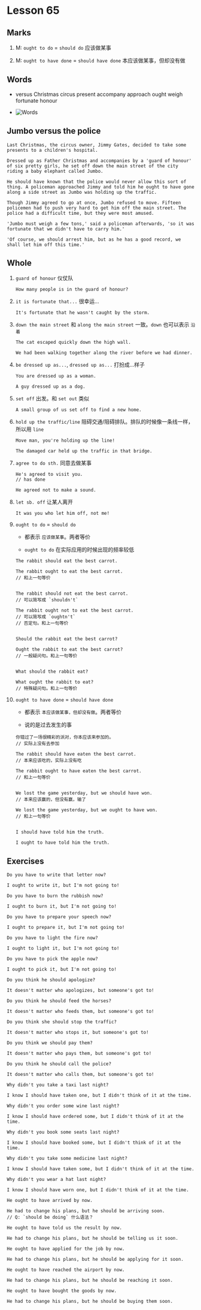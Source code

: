 # Lesson 65

## Marks

1. M: `ought to do` = `should do` 应该做某事

2. M: `ought to have done` = `should have done` 本应该做某事，但却没有做

## Words

- versus Christmas circus present accompany approach ought weigh fortunate honour

- ![Words](../../../Images/Part2/07/words-65.png)

## Jumbo versus the police

```
Last Christmas, the circus owner, Jimmy Gates, decided to take some presents to a children's hospital.

Dressed up as Father Christmas and accompanies by a 'guard of honour' of six pretty girls, he set off down the main street of the city riding a baby elephant called Jumbo.

He should have known that the police would never allow this sort of thing. A policeman approached Jimmy and told him he ought to have gone along a side street as Jumbo was holding up the traffic.

Though Jimmy agreed to go at once, Jumbo refused to move. Fifteen policemen had to push very hard to get him off the main street. The police had a difficult time, but they were most amused.

'Jumbo must weigh a few tons,' said a policeman afterwards, 'so it was fortunate that we didn't have to carry him.'

'Of course, we should arrest him, but as he has a good record, we shall let him off this time.'
```

## Whole

1. `guard of honour` 仪仗队

   ```
   How many people is in the guard of honour?
   ```

2. `it is fortunate that...` 很幸运...

   ```
   It's fortunate that he wasn't caught by the storm.
   ```

3. `down the main street` 和 `along the main street` 一致。`down` 也可以表示 `沿着`

   ```
   The cat escaped quickly down the high wall.

   We had been walking together along the river before we had dinner.
   ```

4. `be dressed up as...`, `dressed up as...` 打扮成...样子

   ```
   You are dressed up as a woman.

   A guy dressed up as a dog.
   ```

5. `set off` 出发。和 `set out` 类似

   ```
   A small group of us set off to find a new home.
   ```

6. `hold up the traffic/line` 阻碍交通/阻碍排队。排队的时候像一条线一样，所以用 `line`

   ```
   Move man, you're holding up the line!

   The damaged car held up the traffic in that bridge.
   ```

7. `agree to do sth.` 同意去做某事

   ```
   He's agreed to visit you.
   // has done

   He agreed not to make a sound.
   ```

8. `let sb. off` 让某人离开

   ```
   It was you who let him off, not me!
   ```

9. `ought to do` = `should do`

   - 都表示 `应该做某事`。两者等价

   - `ought to do` 在实际应用的时候出现的频率较低

   ```
   The rabbit should eat the best carrot.

   The rabbit ought to eat the best carrot.
   // 和上一句等价


   The rabbit should not eat the best carrot.
   // 可以简写成 `shouldn't`

   The rabbit ought not to eat the best carrot.
   // 可以简写成 `oughtn't`
   // 否定句。和上一句等价


   Should the rabbit eat the best carrot?

   Ought the rabbit to eat the best carrot?
   // 一般疑问句。和上一句等价


   What should the rabbit eat?

   What ought the rabbit to eat?
   // 特殊疑问句。和上一句等价
   ```

10. `ought to have done` = `should have done`

    - 都表示 `本应该做某事，但却没有做`。两者等价

    - 说的是过去发生的事

    ```
    你错过了一场很精彩的派对，你本应该来参加的。
    // 实际上没有去参加
    ```

    ```
    The rabbit should have eaten the best carrot.
    // 本来应该吃的，实际上没有吃

    The rabbit ought to have eaten the best carrot.
    // 和上一句等价


    We lost the game yesterday, but we should have won.
    // 本来应该赢的，但没有赢，输了

    We lost the game yesterday, but we ought to have won.
    // 和上一句等价


    I should have told him the truth.

    I ought to have told him the truth.
    ```

## Exercises

```
Do you have to write that letter now?

I ought to write it, but I'm not going to!
```

```
Do you have to burn the rubbish now?

I ought to burn it, but I'm not going to!
```

```
Do you have to prepare your speech now?

I ought to prepare it, but I'm not going to!
```

```
Do you have to light the fire now?

I ought to light it, but I'm not going to!
```

```
Do you have to pick the apple now?

I ought to pick it, but I'm not going to!
```

```
Do you think he should apologize?

It doesn't matter who apologizes, but someone's got to!
```

```
Do you think he should feed the horses?

It doesn't matter who feeds them, but someone's got to!
```

```
Do you think she should stop the traffic?

It doesn't matter who stops it, but someone's got to!
```

```
Do you think we should pay them?

It doesn't matter who pays them, but someone's got to!
```

```
Do you think he should call the police?

It doesn't matter who calls them, but someone's got to!
```

```
Why didn't you take a taxi last night?

I know I should have taken one, but I didn't think of it at the time.
```

```
Why didn't you order some wine last night?

I know I should have ordered some, but I didn't think of it at the time.
```

```
Why didn't you book some seats last night?

I know I should have booked some, but I didn't think of it at the time.
```

```
Why didn't you take some medicine last night?

I know I should have taken some, but I didn't think of it at the time.
```

```
Why didn't you wear a hat last night?

I know I should have worn one, but I didn't think of it at the time.
```

```
He ought to have arrived by now.

He had to change his plans, but he should be arriving soon.
// Q: `should be doing` 什么语法？
```

```
He ought to have told us the result by now.

He had to change his plans, but he should be telling us it soon.
```

```
He ought to have applied for the job by now.

He had to change his plans, but he should be applying for it soon.
```

```
He ought to have reached the airport by now.

He had to change his plans, but he should be reaching it soon.
```

```
He ought to have bought the goods by now.

He had to change his plans, but he should be buying them soon.
```

